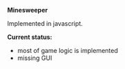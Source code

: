 **Minesweeper**

Implemented in javascript.

**Current status:**
- most of game logic is implemented
- missing GUI
